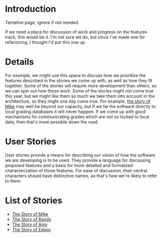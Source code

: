 # Introduction #

Tentative page, ignore if not needed.

If we need a place for discussion of work and progress on the features track, this would be it. I'm not sure we do, but since I've made one for refactoring, I thought I'd put this one up.
# Details #

For example, we might use this space to discuss how we prioritize the features described in the stories we come up with, as well as how they fit together. Some of the stories will require more development than others, so we can spin out how those work. Some of the stories might not come true this year, but we might like them so much we take them into account in the architecture, so they might one day come true. For example,  [the story of Mike](The_Story_of_Mike.md) may well be beyond our capacity, but if we tie the software directly to local grading databases it will never happen. If we come up with good mechanisms for communicating grades which are not so locked to local data, then that's more possible down the road.

# User Stories #
User stories provide a means for describing our vision of how the software we are developing is to be used. They provide a language for discussing proposed features and a basis for more detailed and formalized characterization of those features.
For ease of discussion, their central characters should have distinctive names, as that's how we're likely to refer to them.


# List of Stories #

  * [The Story of Mike](The_Story_of_Mike.md)
  * [The Story of Randy](The_Story_of_Randy.md)
  * [The Story of Amy](The_Story_of_Amy.md)
  * [The Story of Edwin](StoryOfEdwin.md)